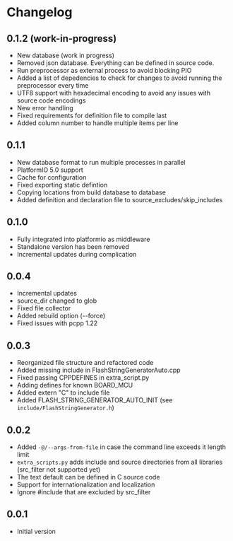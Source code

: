 # Changelog

## 0.1.2 (work-in-progress)

- New database (work in progress)
- Removed json database. Everything can be defined in source code.
- Run preprocessor as external process to avoid blocking PIO
- Added a list of depedencies to check for changes to avoid running the preprocessor every time
- UTF8 support with hexadecimal encoding to avoid any issues with source code encodings
- New error handling
- Fixed requirements for definition file to compile last
- Added column number to handle multiple items per line

## 0.1.1

- New database format to run multiple processes in parallel
- PlatformIO 5.0 support
- Cache for configuration
- Fixed exporting static defintion
- Copying locations from build database to database
- Added definition and declaration file to source_excludes/skip_includes

## 0.1.0

- Fully integrated into platformio as middleware
- Standalone version has been removed
- Incremental updates during complication

## 0.0.4

- Incremental updates
- source_dir changed to glob
- Fixed file collector
- Added rebuild option (--force)
- Fixed issues with pcpp 1.22

## 0.0.3

- Reorganized file structure and refactored code
- Added missing include in FlashStringGeneratorAuto.cpp
- Fixed passing CPPDEFINES in extra_script.py
- Adding defines for known BOARD_MCU
- Added extern "C" to include file
- Added FLASH_STRING_GENERATOR_AUTO_INIT (see `include/FlashStringGenerator.h`)

## 0.0.2

- Added `-@/--args-from-file` in case the command line exceeds it length limit
- `extra_scripts.py` adds include and source directories from all libraries (src_filter not supported yet)
- The text default can be defined in C source code
- Support for internationalization and localization
- Ignore #include that are excluded by src_filter

## 0.0.1

- Initial version

